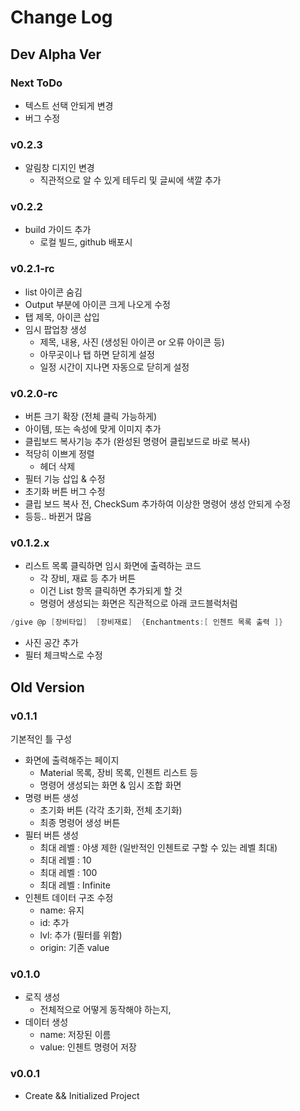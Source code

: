 # Change Log

## Dev Alpha Ver

### Next ToDo

- 텍스트 선택 안되게 변경
- 버그 수정

### v0.2.3

- 알림창 디지인 변경
  - 직관적으로 알 수 있게 테두리 및 글씨에 색깔 추가

### v0.2.2

- build 가이드 추가
  - 로컬 빌드, github 배포시

### v0.2.1-rc

- list 아이콘 숨김
- Output 부분에 아이콘 크게 나오게 수정
- 탭 제목, 아이콘 삽입
- 임시 팝업창 생성
  - 제목, 내용, 사진 (생성된 아이콘 or 오류 아이콘 등)
  - 아무곳이나 탭 하면 닫히게 설정
  - 일정 시간이 지나면 자동으로 닫히게 설정

### v0.2.0-rc

- 버튼 크기 확장 (전체 클릭 가능하게)
- 아이템, 또는 속성에 맞게 이미지 추가
- 클립보드 복사기능 추가 (완성된 명령어 클립보드로 바로 복사)
- 적당히 이쁘게 정렬
  - 헤더 삭제
- 필터 기능 삽입 & 수정
- 초기화 버튼 버그 수정
- 클립 보드 복사 전, CheckSum 추가하여 이상한 명령어 생성 안되게 수정
- 등등.. 바뀐거 많음

### v0.1.2.x

- 리스트 목록 클릭하면 임시 화면에 출력하는 코드
  - 각 장비, 재료 등 추가 버튼
  - 이건 List 항목 클릭하면 추가되게 할 것
  - 명령어 생성되는 화면은 직관적으로 아래 코드블럭처럼

```c
/give @p [장비타입]  [장비재료]  {Enchantments:[ 인첸트 목록 출력 ]}
```

- 사진 공간 추가
- 필터 체크박스로 수정

## Old Version

### v0.1.1

기본적인 틀 구성

- 화면에 출력해주는 페이지  
  - Material 목록, 장비 목록, 인첸트 리스트 등
  - 명령어 생성되는 화면 & 임시 조합 화면
- 명령 버튼 생성
  - 초기화 버튼 (각각 초기화, 전체 초기화)
  - 최종 명령어 생성 버튼
- 필터 버튼 생성
  - 최대 레벨 : 야생 제한 (일반적인 인첸트로 구할 수 있는 레벨 최대)
  - 최대 레벨 : 10
  - 최대 레벨 : 100
  - 최대 레벨 : Infinite
- 인첸트 데이터 구조 수정
  - name: 유지
  - id: 추가
  - lvl: 추가 (필터를 위함)
  - origin: 기존 value

### v0.1.0

- 로직 생성
  - 전체적으로 어떻게 동작해야 하는지,
- 데이터 생성
  - name: 저장된 이름
  - value: 인첸트 명령어 저장

### v0.0.1

- Create && Initialized Project
